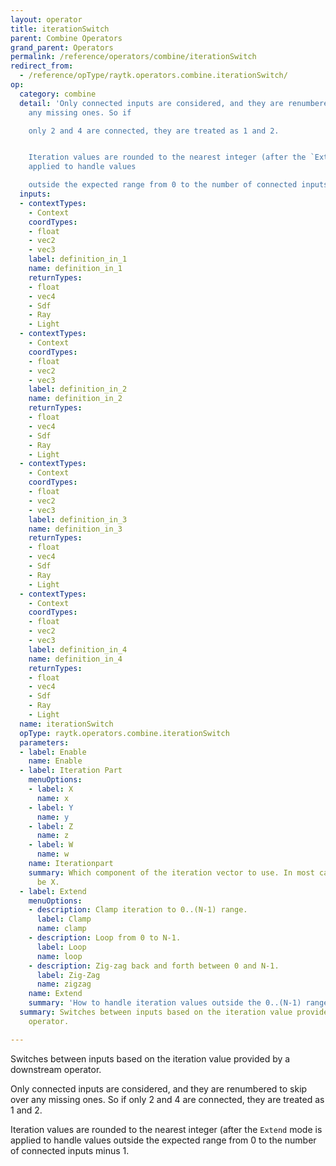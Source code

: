 ```yaml
---
layout: operator
title: iterationSwitch
parent: Combine Operators
grand_parent: Operators
permalink: /reference/operators/combine/iterationSwitch
redirect_from:
  - /reference/opType/raytk.operators.combine.iterationSwitch/
op:
  category: combine
  detail: 'Only connected inputs are considered, and they are renumbered to skip over
    any missing ones. So if

    only 2 and 4 are connected, they are treated as 1 and 2.


    Iteration values are rounded to the nearest integer (after the `Extend` mode is
    applied to handle values

    outside the expected range from 0 to the number of connected inputs minus 1.'
  inputs:
  - contextTypes:
    - Context
    coordTypes:
    - float
    - vec2
    - vec3
    label: definition_in_1
    name: definition_in_1
    returnTypes:
    - float
    - vec4
    - Sdf
    - Ray
    - Light
  - contextTypes:
    - Context
    coordTypes:
    - float
    - vec2
    - vec3
    label: definition_in_2
    name: definition_in_2
    returnTypes:
    - float
    - vec4
    - Sdf
    - Ray
    - Light
  - contextTypes:
    - Context
    coordTypes:
    - float
    - vec2
    - vec3
    label: definition_in_3
    name: definition_in_3
    returnTypes:
    - float
    - vec4
    - Sdf
    - Ray
    - Light
  - contextTypes:
    - Context
    coordTypes:
    - float
    - vec2
    - vec3
    label: definition_in_4
    name: definition_in_4
    returnTypes:
    - float
    - vec4
    - Sdf
    - Ray
    - Light
  name: iterationSwitch
  opType: raytk.operators.combine.iterationSwitch
  parameters:
  - label: Enable
    name: Enable
  - label: Iteration Part
    menuOptions:
    - label: X
      name: x
    - label: Y
      name: y
    - label: Z
      name: z
    - label: W
      name: w
    name: Iterationpart
    summary: Which component of the iteration vector to use. In most cases this should
      be X.
  - label: Extend
    menuOptions:
    - description: Clamp iteration to 0..(N-1) range.
      label: Clamp
      name: clamp
    - description: Loop from 0 to N-1.
      label: Loop
      name: loop
    - description: Zig-zag back and forth between 0 and N-1.
      label: Zig-Zag
      name: zigzag
    name: Extend
    summary: 'How to handle iteration values outside the 0..(N-1) range. '
  summary: Switches between inputs based on the iteration value provided by a downstream
    operator.

---
```



Switches between inputs based on the iteration value provided by a downstream operator.

Only connected inputs are considered, and they are renumbered to skip over any missing ones. So if
only 2 and 4 are connected, they are treated as 1 and 2.

Iteration values are rounded to the nearest integer (after the `Extend` mode is applied to handle values
outside the expected range from 0 to the number of connected inputs minus 1.